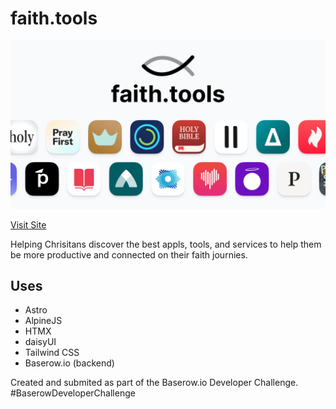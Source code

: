 # faith.tools

![faith.tools](public/og-image-v1.png)

[Visit Site](https://faith.tools/)

Helping Chrisitans discover the best appls, tools, and services to help them be
more productive and connected on their faith journies.

## Uses

- Astro
- AlpineJS
- HTMX
- daisyUI
- Tailwind CSS
- Baserow.io (backend)

Created and submited as part of the Baserow.io Developer Challenge. #BaserowDeveloperChallenge
